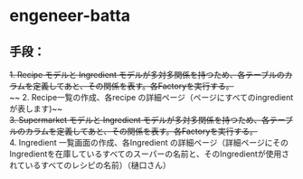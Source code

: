 # engeneer-batta
## 手段：

~~1. Recipe モデルと Ingredient モデルが多対多関係を持つため、各テーブルのカラムを定義してあと、その関係を表す。各Factoryを実行する。~~<br/>
~~ 2. Recipe一覧の作成、各recipe の詳細ページ（ページにすべてのingredientが表します)~~ <br/>
~~3. Supermarket モデルと Ingredient モデルが多対多関係を持つため、各テーブルのカラムを定義してあと、その関係を表す。各Factoryを実行する。~~<br/>
4. Ingredient 一覧画面の作成、各Ingredient の詳細ページ（詳細ページにそのIngredientを在庫しているすべてのスーパーの名前と、そのIngredientが使用されているすべてのレシピの名前）（樋口さん）<br/>